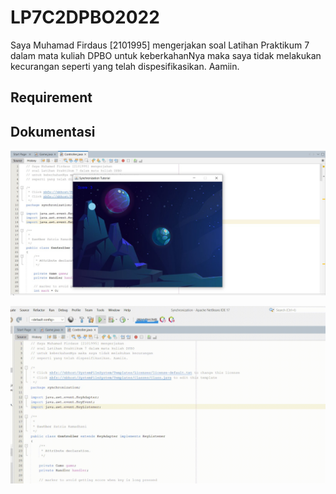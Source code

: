 # LP7C2DPBO2022

Saya Muhamad Firdaus [2101995] mengerjakan soal Latihan Praktikum 7 dalam mata kuliah DPBO untuk keberkahanNya maka saya tidak melakukan kecurangan seperti yang telah dispesifikasikan. Aamiin.

## Requirement


## Dokumentasi
![ss](https://github.com/dauspairet/LP7C2DPBO2022/blob/main/Screenshot/lp7.jpg)

![gif](https://github.com/dauspairet/LP7C2DPBO2022/raw/main/Screenshot/gif.gif)

